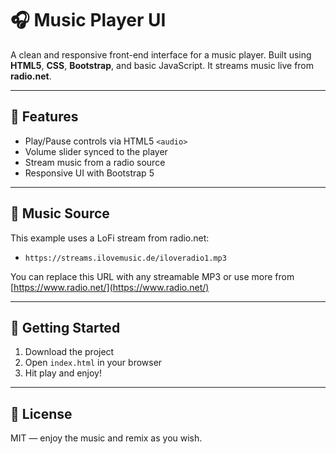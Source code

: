 # 🎧 Music Player UI

A clean and responsive front-end interface for a music player. Built using **HTML5**, **CSS**, **Bootstrap**, and basic JavaScript. It streams music live from **radio.net**.

---

## 🎵 Features

- Play/Pause controls via HTML5 `<audio>`
- Volume slider synced to the player
- Stream music from a radio source
- Responsive UI with Bootstrap 5

---

## 📡 Music Source

This example uses a LoFi stream from radio.net:
- `https://streams.ilovemusic.de/iloveradio1.mp3`

You can replace this URL with any streamable MP3 or use more from [https://www.radio.net/](https://www.radio.net/)

---

## 🚀 Getting Started

1. Download the project
2. Open `index.html` in your browser
3. Hit play and enjoy!

---

## 📄 License

MIT — enjoy the music and remix as you wish.
